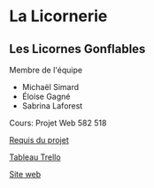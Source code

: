 # La Licornerie

## Les Licornes Gonflables

Membre de l'équipe
<ul>
  <li>Michaël Simard</li>
  <li>Éloise Gagné</li>
  <li>Sabrina Laforest</li>
</ul>

Cours: Projet Web 582 518

[Requis du projet](https://smnarnold.com/projets/obnl)

[Tableau Trello](https://trello.com/b/QLkdQEq0/la-licornerie-les-licornes-gonflables)

[Site web](http://lalicornerie.epizy.com/)



